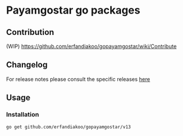 # Payamgostar go packages

## Contribution

(WIP) <https://github.com/erfandiakoo/gopayamgostar/wiki/Contribute>

## Changelog

For release notes please consult the specific releases [here](https://github.com/erfandiakoo/gopayamgostar/releases)


## Usage

### Installation

```shell
go get github.com/erfandiakoo/gopayamgostar/v13
```